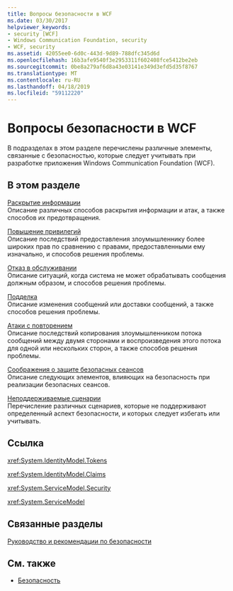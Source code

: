 ```yaml
---
title: Вопросы безопасности в WCF
ms.date: 03/30/2017
helpviewer_keywords:
- security [WCF]
- Windows Communication Foundation, security
- WCF, security
ms.assetid: 42055ee0-6d0c-443d-9d89-788dfc345d6d
ms.openlocfilehash: 16b3afe9540f3e2953311f602408fce5412be2eb
ms.sourcegitcommit: 0be8a279af6d8a43e03141e349d3efd5d35f8767
ms.translationtype: MT
ms.contentlocale: ru-RU
ms.lasthandoff: 04/18/2019
ms.locfileid: "59112220"
---
```

# <a name="security-considerations-in-wcf"></a>Вопросы безопасности в WCF
В подразделах в этом разделе перечислены различные элементы, связанные с безопасностью, которые следует учитывать при разработке приложения Windows Communication Foundation (WCF).  
  
## <a name="in-this-section"></a>В этом разделе  
 [Раскрытие информации](../../../../docs/framework/wcf/feature-details/information-disclosure.md)  
 Описание различных способов раскрытия информации и атак, а также способов их предотвращения.  
  
 [Повышение привилегий](../../../../docs/framework/wcf/feature-details/elevation-of-privilege.md)  
 Описание последствий предоставления злоумышленнику более широких прав по сравнению с правами, предоставленными ему изначально, и способов решения проблемы.  
  
 [Отказ в обслуживании](../../../../docs/framework/wcf/feature-details/denial-of-service.md)  
 Описание ситуаций, когда система не может обрабатывать сообщения должным образом, и способов решения проблемы.  
  
 [Подделка](../../../../docs/framework/wcf/feature-details/tampering.md)  
 Описание изменения сообщений или доставки сообщений, а также способов решения проблемы.  
  
 [Атаки с повторением](../../../../docs/framework/wcf/feature-details/replay-attacks.md)  
 Описание последствий копирования злоумышленником потока сообщений между двумя сторонами и воспроизведения этого потока для одной или нескольких сторон, а также способов решения проблемы.  
  
 [Соображения о защите безопасных сеансов](../../../../docs/framework/wcf/feature-details/security-considerations-for-secure-sessions.md)  
 Описание следующих элементов, влияющих на безопасность при реализации безопасных сеансов.  
  
 [Неподдерживаемые сценарии](../../../../docs/framework/wcf/feature-details/unsupported-scenarios.md)  
 Перечисление различных сценариев, которые не поддерживают определенный аспект безопасности, и которых следует избегать или учитывать.  
  
## <a name="reference"></a>Ссылка  
 <xref:System.IdentityModel.Tokens>  
  
 <xref:System.IdentityModel.Claims>  
  
 <xref:System.ServiceModel.Security>  
  
 <xref:System.ServiceModel>  
  
## <a name="related-sections"></a>Связанные разделы  
 [Руководство и рекомендации по безопасности](../../../../docs/framework/wcf/feature-details/security-guidance-and-best-practices.md)  
  
## <a name="see-also"></a>См. также

- [Безопасность](../../../../docs/framework/wcf/feature-details/security.md)
